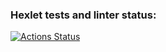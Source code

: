 ### Hexlet tests and linter status:
[![Actions Status](https://github.com/msvoronov/frontend-project-12/actions/workflows/hexlet-check.yml/badge.svg)](https://github.com/msvoronov/frontend-project-12/actions)